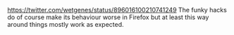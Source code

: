 https://twitter.com/wetgenes/status/896016100210741249 The funky hacks do of course make its behaviour worse in Firefox but at least this way around things mostly work as expected.